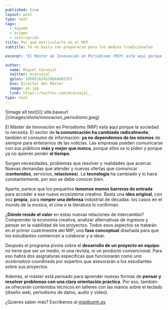 ```yaml
---
published: true
layout: post
type: text
tags: 
  - mipumh
  - origen
  - inscripción
title: Por qué matricularte en el MIP
subtitle: Ya no basta con prepararse para los medios tradicionales  

excerpt: "El Máster de Innovación en Periodismo (MIP) está aquí porque la sociedad lo necesita. El sector de la comunicación ha cambiado radicalmente, también el consumo de información: ya no dependemos de los mismos de siempre para enterarnos de las noticias. Las empresas pueden comunicarse con sus públicos más y mejor que nunca, porque ellos se lo piden y porque ya no quieren perder el tiempo."

author:
  name: Miguel Carvajal
  twitter: mcarvajal_
  gplus: 105651624538664882557 
  bio: Director del Máster
  image: yo.jpg
  link: https://twitter.com/mcarvajal_
type: text
---
```

![image alt text]({{ site.baseurl }}/images/shots/innovacion_periodismo.jpeg)

El Máster de Innovación en Periodismo (MIP) está aquí porque la sociedad lo necesita. El sector de **la comunicación ha cambiado radicalmente**, también el consumo de información: **ya no dependemos de los mismos** de siempre para enterarnos de las noticias. Las empresas pueden comunicarse con sus públicos **más y mejor que nunca**, porque ellos se lo piden y porque ya no quieren perder **el tiempo**.  

Surgen necesidades, problemas que resolver y realidades que acercar. Nuevas demandas que atender y nuevas ofertas que comunicar (**contenidos**, servicios, **relaciones**). La **tecnología** ha cambiado y lo hace constantemente, por eso se debe conocer bien.

Aparte, parece que los pequeños **tenemos menos barreras de entrada** para acceder a ese nuevo ecosistema creativo. Basta una **idea original**, con voz **propia**, para **romper una defensa** industrial de décadas: los casos en el mundo de la música, el cine o la literatura lo confirman. 

¿**Dónde reside el valor** en estas nuevas relaciones de intercambio? Comprender la economía creativa, analizar alternativas de ingresos y pensar en la viabilidad de los proyectos. Todos esos aspectos se tratarán en el primer cuatrimestre del MIP, una **fase conceptual** diseñada para que los estudiantes comiencen a colaborar y a idear.

Después el programa pivota sobre el **desarrollo de un proyecto en equipo**: no tiene que ser un medio, ni una revista, ni un producto convencional. Para eso habrá dos asignaturas específicas que funcionarán como _una aceleradora_ coordinada por expertos que asesorarán a los estudiantes sobre sus proyectos.

Además, el máster está pensado para aprender nuevas formas de **pensar y resolver problemas con una clara orientación práctica**. Por eso, también se ofrecerán contenidos técnicos en talleres con las manos sobre el teclado (diseño web, periodismo de datos, audio y vídeo).

¿Quieres saber más? Escríbenos al mip@umh.es

